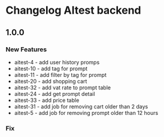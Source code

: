 # Changelog AItest backend


## 1.0.0
### New Features
- aitest-4 - add user history promps
- aitest-10 - add tag for prompt
- aitest-11 - add filter by tag for prompt
- aitest-20 - add shopping cart 
- aitest-32 - add vat rate to prompt table
- aitest-24 - add get prompt detail
- aitest-33 - add price table
- aitest-31 - add job for removing cart older than 2 days
- aitest-5 - add job for removing prompt older than 12 hours

### Fix


